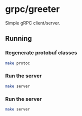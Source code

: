 # grpc/greeter

Simple gRPC client/server.

## Running

### Regenerate protobuf classes

```bash
make protoc
```

### Run the server

```bash
make server
```

### Run the server

```bash
make server
```
